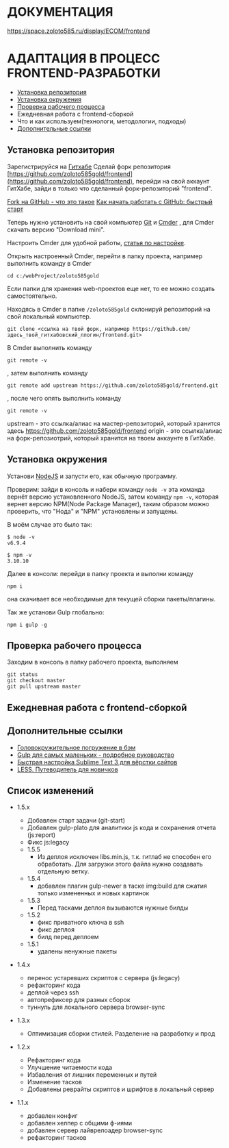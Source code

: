 
# ДОКУМЕНТАЦИЯ

https://space.zoloto585.ru/display/ECOM/frontend

# АДАПТАЦИЯ В ПРОЦЕСС FRONTEND-РАЗРАБОТКИ

 - [Установка репозитория](#Установка-репозитория)
 - [Установка окружения](#Установка-окружения)
 - [Проверка рабочего процесса](#Проверка-рабочего-процесса)
 - Ежедневная работа с frontend-сборкой
 - Что и как используем(технологи, методологии, подходы)
 - [Дополнительные ссылки](#Дополнительные-ссылки)






## Установка репозитория
Зарегистрируйся на [Гитхабе](https://github.com/)
Сделай форк репозитория [https://github.com/zoloto585gold/frontend](https://github.com/zoloto585gold/frontend), 
перейди на свой аккаунт ГитХабе,
зайди в только что сделанный форк-репозиторий "frontend".

[Fork на GitHub - что это такое](http://gearmobile.github.io/git/fork-github/)
[Как начать работать с GitHub: быстрый старт](https://habrahabr.ru/post/125799/)

Теперь нужно установить на свой компьютер [Git](https://git-scm.com/download) и [Cmder](http://cmder.net/) , для Cmder скачать версию "Download mini".

Настроить Cmder для удобной работы, [статья по настройке](http://nicothin.pro/page/console-windows).

Открыть настроенный Cmder, перейти в папку проекта, например выполнить команду в Cmder
```
cd c:/webProject/zoloto585gold
```
Если папки для хранения web-проектов еще нет, то ее можно создать самостоятельно.

Находясь в Cmder  в папке `/zoloto585gold` склонируй репозиторий на свой локальный компьютер.
```
git clone <ссылка на твой форк, например https://github.com/здесь_твой_гитхабовский_ллогин/frontend.git>
```

В Cmder выполнить команду
```
git remote -v
```
, затем выполнить команду

```
git remote add upstream https://github.com/zoloto585gold/frontend.git
```
, после чего опять выполнить команду
```
git remote -v
```
upstream - это ссылка/алиас на мастер-репозиторий, который хранится здесь https://github.com/zoloto585gold/frontend
origin - это ссылка/алиас на форк-репозиотрий, который хранится на твоем аккаунте в ГитХабе.



## Установка окружения

Установи [NodeJS](https://nodejs.org/en/) и запусти его, как обычную программу.

Проверим: зайди в консоль и набери команду `node -v` эта команда вернёт версию установленного NodeJS, затем команду `npm -v`, которая вернет версию NPM(Node Package Manager),
таким образом можно проверить, что "Нода" и "NPM" установлены и запущены.

В моём случае это было так:
```
$ node -v
v6.9.4

$ npm -v
3.10.10
```

Далее в консоли: перейди в папку проекта и выполни команду 
```
npm i
```
она скачивает все необходимые для текущей сборки пакеты/плагины.

Так же установи Gulp глобально:
```
npm i gulp -g
```



## Проверка рабочего процесса

Заходим в консоль в папку рабочего проекта, выполняем
```
git status
git checkout master
git pull upstream master
```



## Ежедневная работа с frontend-сборкой




## Дополнительные ссылки

 - [Головокружительное погружение в бэм](https://frontender.info/MindBEMding/)
 - [Gulp для самых маленьких - подробное руководство](https://www.youtube.com/watch?v=vW51JUVT66w)
 - [Быстрая настройка Sublime Text 3 для вёрстки сайтов](https://www.youtube.com/watch?v=qlueo6wFikM&index=1&list=PLyf8LgkO_8q-qm9nDvyT3S1Flx0Yfgs3M)
 - [LESS. Путеводитель для новичков](https://mrmlnc.gitbooks.io/less-guidebook-for-beginners/content/)



## Список изменений

- 1.5.x
	- Добавлен старт задачи (git-start)
	- Добавлен gulp-plato для аналитики js кода и сохранения отчета (js:report)
	- Фикс js:legacy
	- 1.5.5
		- Из деплоя исключен libs.min.js, т.к. гитлаб не способен его обработать. Для загрузки этого файла нужно создавать отдельную ветку.
	- 1.5.4
		- добавлен плагин gulp-newer в таске img:build для сжатия только измененных и новых картинок
	- 1.5.3
		- Перед тасками деплоя вызываются нужные билды
	- 1.5.2
		- фикс приватного ключа в ssh
		- фикс деплоя
		- билд перед деплоем
	- 1.5.1
		- удалены ненужные пакеты

- 1.4.x
	- перенос устаревших скриптов с сервера (js:legacy)
	- рефакторинг кода
	- деплой через ssh
	- автопрефиксер для разных сборок
	- туннуль для локального сервера browser-sync

- 1.3.x
	- Оптимизация сборки стилей. Разделение на разработку и прод

- 1.2.x
	- Рефакторинг кода
	- Улучшение читаемости кода
	- Избавления от лишних переменных и путей
	- Изменение тасков
	- Добавлены реврайты скриптов и шрифтов в локальный сервер

- 1.1.x
	- добавлен конфиг
	- добавлен хелпер с общими ф-иями
	- добавлен сервер лайврелоадер browser-sync
	- рефакторинг тасков